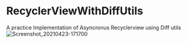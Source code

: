# RecyclerViewWithDiffUtils
A practice Implementation of Asyncronus Recyclerview using Diff utils
![Screenshot_20210423-171700](https://user-images.githubusercontent.com/22006238/115863770-bc1c1880-a457-11eb-94b7-de14323d430e.png)
